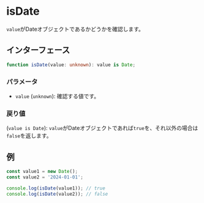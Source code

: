 # isDate

`value`がDateオブジェクトであるかどうかを確認します。

## インターフェース

```typescript
function isDate(value: unknown): value is Date;
```

### パラメータ

- `value` (`unknown`): 確認する値です。

### 戻り値

(`value is Date`): `value`がDateオブジェクトであれば`true`を、それ以外の場合は`false`を返します。

## 例

```typescript
const value1 = new Date();
const value2 = '2024-01-01';

console.log(isDate(value1)); // true
console.log(isDate(value2)); // false
```